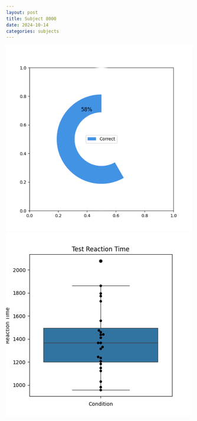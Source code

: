 ```yaml
---
layout: post
title: Subject 8000
date: 2024-10-14
categories: subjects
---
```


![](data/8000/run-13/8000_FN_acc_test.png)
![](data/8000/run-13/8000_FN_rt.png)
